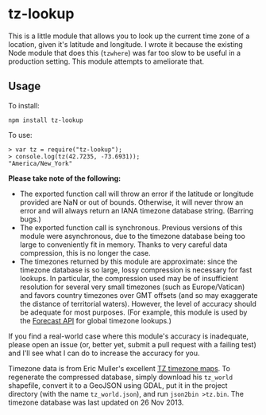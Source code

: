 tz-lookup
=========

This is a little module that allows you to look up the current time zone of a
location, given it's latitude and longitude. I wrote it because the existing
Node module that does this (`tzwhere`) was far too slow to be useful in a
production setting. This module attempts to ameliorate that.

Usage
-----

To install:

    npm install tz-lookup

To use:

    > var tz = require("tz-lookup");
    > console.log(tz(42.7235, -73.6931));
    "America/New_York"

**Please take note of the following:**

*   The exported function call will throw an error if the latitude or longitude
    provided are NaN or out of bounds. Otherwise, it will never throw an error
    and will always return an IANA timezone database string. (Barring bugs.)
*   The exported function call is synchronous. Previous versions of this module
    were asynchronous, due to the timezone database being too large to
    conveniently fit in memory. Thanks to very careful data compression, this
    is no longer the case.
*   The timezones returned by this module are approximate: since the timezone
    database is so large, lossy compression is necessary for fast lookups. In
    particular, the compression used may be of insufficient resolution for
    several very small timezones (such as Europe/Vatican) and favors country
    timezones over GMT offsets (and so may exaggerate the distance of
    territorial waters). However, the level of accuracy should be adequate for
    most purposes. (For example, this module is used by the [Forecast API][1]
    for global timezone lookups.)

If you find a real-world case where this module's accuracy is inadequate,
please open an issue (or, better yet, submit a pull request with a failing
test) and I'll see what I can do to increase the accuracy for you.

Timezone data is from Eric Muller's excellent [TZ timezone maps][2]. To
regenerate the compressed database, simply download his `tz_world` shapefile,
convert it to a GeoJSON using GDAL, put it in the project directory (with the
name `tz_world.json`), and run `json2bin >tz.bin`. The timezone database was
last updated on 26 Nov 2013.

[1]: https://forecast.io/
[2]: http://efele.net/maps/tz/
